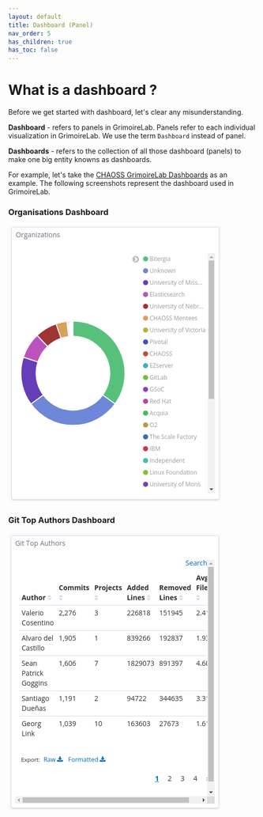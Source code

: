 ```yaml
---
layout: default
title: Dashboard (Panel)
nav_order: 5
has_children: true
has_toc: false
---
```


# What is a dashboard ?

Before we get started with dashboard, let's clear any misunderstanding.

**Dashboard** - refers to panels in GrimoireLab. Panels refer to each individual
visualization in GrimoireLab. We use the term `Dashboard` instead of panel.

**Dashboards** - refers to the collection of all those dashboard (panels) to make one big
entity knowns as dashboards.

For example, let's take the [CHAOSS GrimoireLab Dashboards](https://chaoss.biterg.io/) as
an example. The following screenshots represent the dashboard used in GrimoireLab.

### Organisations Dashboard

![organisation dashboard](./assets/org-dashboard.png)

### Git Top Authors Dashboard

![git top authors](./assets/git-top-authors.png)